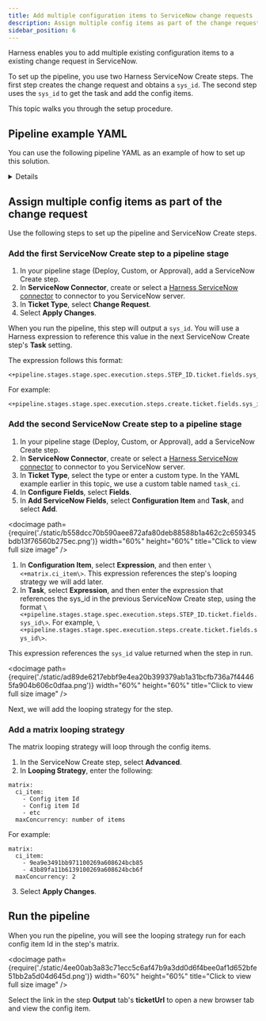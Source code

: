 ```yaml
---
title: Add multiple configuration items to ServiceNow change requests 
description: Assign multiple config items as part of the change request.
sidebar_position: 6
---
```


Harness enables you to add multiple existing configuration items to a existing change request in ServiceNow.

To set up the pipeline, you use two Harness ServiceNow Create steps. The first step creates the change request and obtains a `sys_id`. The second step uses the `sys_id` to get the task and add the config items.

This topic walks you through the setup procedure.

## Pipeline example YAML

You can use the following pipeline YAML as an example of how to set up this solution.

<details>

		<summary>Pipeline example YAML</summary>

```yaml
pipeline:
  projectIdentifier: myproject
  orgIdentifier: default
  tags: {}
  stages:
    - stage:
        name: stage
        identifier: stage
        description: ""
        type: Custom
        spec:
          execution:
            steps:
              - step:
                  type: ServiceNowCreate
                  name: create
                  identifier: create
                  spec:
                    useServiceNowTemplate: false
                    connectorRef: account.service_now_connector
                    ticketType: change_request
                    fields: []
                  timeout: 10m
              - step:
                  type: ServiceNowCreate
                  name: ServiceNowCreate_1
                  identifier: ServiceNowCreate_1
                  spec:
                    useServiceNowTemplate: false
                    connectorRef: account.service_now_connector
                    ticketType: task_ci
                    fields:
                      - name: ci_item
                        value: <+matrix.ci_item>
                      - name: task
                        value: <+pipeline.stages.stage.spec.execution.steps.create.ticket.fields.sys_id>
                  timeout: 10m
                  strategy:
                    matrix:
                      ci_item:
                        - 9ea9e3491bb971100269a608624bcb85
                        - 43b89fa11b6139100269a608624bcb6f
                      maxConcurrency: 2
        tags: {}
  identifier: mypipeline
  name: mypipeline

```

</details>


## Assign multiple config items as part of the change request

Use the following steps to set up the pipeline and ServiceNow Create steps.

### Add the first ServiceNow Create step to a pipeline stage

1. In your pipeline stage (Deploy, Custom, or Approval), add a ServiceNow Create step.
2. In **ServiceNow Connector**, create or select a [Harness ServiceNow connector](/docs/platform/connectors/ticketing-systems/connect-to-service-now) to connector to you ServiceNow server. 
3. In **Ticket Type**, select **Change Request**.
4. Select **Apply Changes**.

When you run the pipeline, this step will output a `sys_id`. You will use a Harness expression to reference this value in the next ServiceNow Create step's **Task** setting. 

The expression follows this format:

```
<+pipeline.stages.stage.spec.execution.steps.STEP_ID.ticket.fields.sys_id>
```

For example:

```
<+pipeline.stages.stage.spec.execution.steps.create.ticket.fields.sys_id>
```

### Add the second ServiceNow Create step to a pipeline stage

1. In your pipeline stage (Deploy, Custom, or Approval), add a ServiceNow Create step.
2. In **ServiceNow Connector**, create or select a [Harness ServiceNow connector](/docs/platform/connectors/ticketing-systems/connect-to-service-now) to connector to you ServiceNow server. 
3. In **Ticket Type**, select the type or enter a custom type. In the YAML example earlier in this topic, we use a custom table named `task_ci`.
4. In **Configure Fields**, select **Fields**.
5. In **Add ServiceNow Fields**, select **Configuration Item** and **Task**, and select **Add**.

  <docimage path={require('./static/b558dcc70b590aee872afa80deb88588b1a462c2c659345bdb13f76560b275ec.png')} width="60%" height="60%" title="Click to view full size image" />  
1. In **Configuration Item**, select **Expression**, and then enter `\<+matrix.ci_item\>`. This expression references the step's looping strategy we will add later.
2. In **Task**, select **Expression**, and then enter the expression that references the sys_id in the previous ServiceNow Create step, using the format `\<+pipeline.stages.stage.spec.execution.steps.STEP_ID.ticket.fields.sys_id\>`. For example, `\<+pipeline.stages.stage.spec.execution.steps.create.ticket.fields.sys_id\>`.
  
  This expression references the `sys_id` value returned when the step in run.
  
  <docimage path={require('./static/ad89de6217ebbf9e4ea20b399379ab1a31bcfb736a7f44465fa904b606c0dfaa.png')} width="60%" height="60%" title="Click to view full size image" />  

Next, we will add the looping strategy for the step.

### Add a matrix looping strategy

The matrix looping strategy will loop through the config items.

1. In the ServiceNow Create step, select **Advanced**.
2. In **Looping Strategy**, enter the following: 
  ```
  matrix:
    ci_item:
      - Config item Id
      - Config item Id
      - etc
    maxConcurrency: number of items
  ```

  For example:

  ```
  matrix:
    ci_item:
      - 9ea9e3491bb971100269a608624bcb85
      - 43b89fa11b6139100269a608624bcb6f
    maxConcurrency: 2
  ```
3. Select **Apply Changes**.

## Run the pipeline

When you run the pipeline, you will see the looping strategy run for each config item Id in the step's matrix.

<docimage path={require('./static/4ee00ab3a83c71ecc5c6af47b9a3dd0d6f4bee0af1d652bfe51bb2a5d04d645d.png')} width="60%" height="60%" title="Click to view full size image" />

Select the link in the step **Output** tab's **ticketUrl** to open a new browser tab and view the config item.

